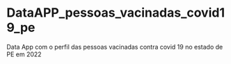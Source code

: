 # DataAPP_pessoas_vacinadas_covid19_pe
Data App com o perfil das pessoas vacinadas contra covid 19 no estado de PE em 2022

